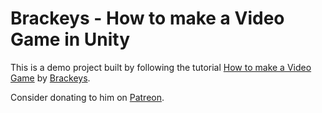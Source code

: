 
# Brackeys - How to make a Video Game in Unity

This is a demo project built by following the tutorial [How to make a Video Game](https://www.youtube.com/playlist?list=PLPV2KyIb3jR53Jce9hP7G5xC4O9AgnOuL) by [Brackeys](https://www.youtube.com/channel/UCYbK_tjZ2OrIZFBvU6CCMiA). 

Consider donating to him on [Patreon](https://www.patreon.com/brackeys).
